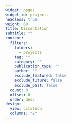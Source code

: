 ```yaml
---
widget: pages
widget_id: projects
headless: true
weight: 60
title: Dissertation
subtitle: ""
content:
  filters:
    folders:
      - projects
    tag: ""
    category: ""
    publication_type: ""
    author: ""
    exclude_featured: false
    exclude_future: false
    exclude_past: false
  count: 0
  offset: 0
  order: desc
design:
  view: citation
  columns: "2"
---
```


